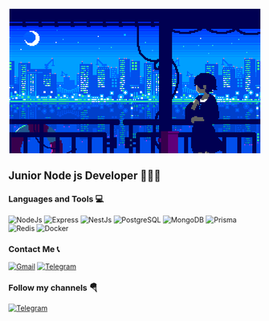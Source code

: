 <p align="center">
  <img src="https://github.com/dmshh20/dmshh20/blob/main/assets/YQgT.gif" alt="Header" />
</p>


## Junior Node js Developer 🧑🏽‍💻


### Languages and Tools 💻
![NodeJs](https://img.shields.io/badge/Node%20Js-black?style=for-the-badge&logo=nodedotjs
)
![Express](https://img.shields.io/badge/Express-black?style=for-the-badge&logo=express)
![NestJs](https://img.shields.io/badge/Nest%20Js-black?style=for-the-badge&logo=nestjs
)
![PostgreSQL](https://img.shields.io/badge/PostgreSQL-black?style=for-the-badge&logo=postgresql
)
![MongoDB](https://img.shields.io/badge/MongoDB-black?style=for-the-badge&logo=mongodb)
![Prisma](https://img.shields.io/badge/Prisma-black?style=for-the-badge&logo=prisma)
![Redis](https://img.shields.io/badge/Redis-black?style=for-the-badge&logo=redis)
![Docker](https://img.shields.io/badge/Docker-black?style=for-the-badge&logo=docker
)

### Contact Me 📞
[![Gmail](https://img.shields.io/badge/gmail-black?style=for-the-badge&logo=gmail)](mailto:dmshh12@gmail.com)
[![Telegram](https://img.shields.io/badge/Telegram-black?style=for-the-badge&logo=telegram)](https://t.me/artemdmysh)


### Follow my channels 🪂

[![Telegram](https://img.shields.io/badge/Telegram-black?style=for-the-badge&logo=telegram)](https://t.me/futuresenioro)